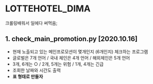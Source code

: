 
# LOTTEHOTEL_DIMA
크롤링배워서 일에다 써먹음;


## 1. check_main_promotion.py [2020.10.16]
- 현재 노출되고 있는 메인프로모션이 몇개인지 (6개인지) 체크하는 프로그램
- 글로벌은 7개 언어 / 국내 체인은 4개 언어 / 해외체인은 5개 언어
- 3개, 6개는 ○ / 2개, 5개는 위험 / 1개, 4개는 긴급
- 조회한 날짜와 시간도 출력
- **표 형태로 만들자**
